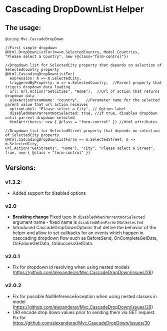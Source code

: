 # Cascading DropDownList Helper

## The usage:

    @using Mvc.CascadeDropDown

    //First simple dropdown 
    @Html.DropDownListFor(m=>m.SelectedCountry, Model.Countries,
    "Please select a Country", new {@class="form-control"})

    //Dropdown list for SelectedCity property that depends on selection of SelectedCountry property
    @Html.CascadingDropDownListFor( 
      expression: m => m.SelectedCity, 
      triggeredByProperty: m => m.SelectedCountry,  //Parent property that trigers dropdown data loading
      url: Url.Action("GetCities", "Home"),  //Url of action that returns dropdown data
      ajaxActionParamName: "country",   //Parameter name for the selected parent value that url action receives
      optionLabel: "Please select a City", // Option label
      disabledWhenParrentNotSelected: true, //If true, disables dropdown until parrent dropdown selected
      htmlAttributes: new { @class = "form-control" }) //Html attributes

    //Dropdown list for SelectedStreet property that depends on selection of SelectedCity property
    @Html.CascadingDropDownListFor(m => m.SelectedStreet, m => m.SelectedCity, 
    Url.Action("GetStreets", "Home"), "city", "Please select a Street", true, new { @class = "form-control" })

## Versions:

### v1.3.2:

* Added support for disabled options

### v2.0
* **Breaking change** Fixed typo in `disabledWhenParrentNotSelected` argument name - fixed name is 
 `disabledWhenParentNotSelected`
* Introduced CascadeDropDownOptions that define the behavior of the helper and allow to set callbacks for an events which happen in casccading dropdown flow such as BeforeSend, OnCompleteGetData, OnFailureGetData, OnSuccessGetData.

### v2.0.1
* Fix for dropdown id resolving when using nested models (https://github.com/alexanderar/Mvc.CascadeDropDown/issues/26)

### v2.0.2
* Fix for possible NullReferenceException when using nested classes in model (https://github.com/alexanderar/Mvc.CascadeDropDown/issues/29)
* URI encode drop down values prior to sending them via GET request. Fix for https://github.com/alexanderar/Mvc.CascadeDropDown/issues/30

